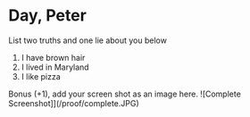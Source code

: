 # Day, Peter
List two truths and one lie about you below

1. I have brown hair
1. I lived in Maryland
1. I like pizza


Bonus (+1), add your screen shot as an image here.
![Complete Screenshot]](/proof/complete.JPG)

